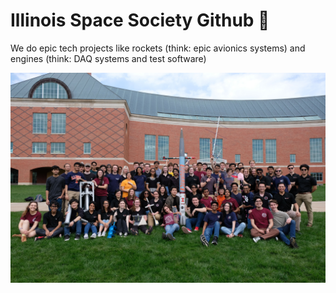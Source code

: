 # Illinois Space Society Github 🚀

We do epic tech projects like rockets (think: epic avionics systems) and engines (think: DAQ systems and test software)

<p align="center">
  <img width="600" src="profile/ISS_Society_Photo.jpg">
</p>

